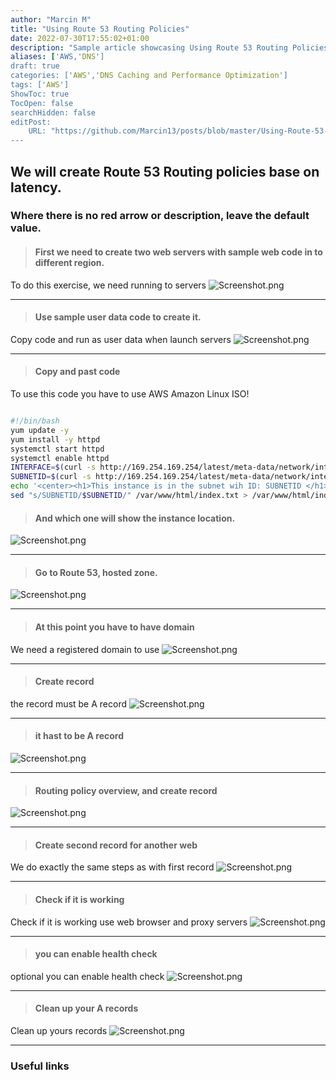 ```yaml
---
author: "Marcin M"
title: "Using Route 53 Routing Policies"
date: 2022-07-30T17:55:02+01:00
description: "Sample article showcasing Using Route 53 Routing Policies"
aliases: ['AWS,'DNS']
draft: true
categories: ['AWS','DNS Caching and Performance Optimization']
tags: ['AWS']
ShowToc: true
TocOpen: false
searchHidden: false
editPost:
    URL: "https://github.com/Marcin13/posts/blob/master/Using-Route-53-Routing-Policies.md"
---
```

## We will create Route 53 Routing policies base on latency.
### Where there is no red arrow or description, leave the default value.

> #### First we need to create two web servers with sample web code in to different region.
To do this exercise, we need running to servers
![Screenshot.png](http://marcinmitruk.link/img/Using-Route-53-Routing-Policies/Screenshot_1.png)
***

> #### Use sample user data code to create it.
Copy code and run as user data when launch servers
![Screenshot.png](http://marcinmitruk.link/img/Using-Route-53-Routing-Policies/Screenshot_2.png)
***

> #### Copy and past code 
To use this code you have to use AWS Amazon Linux ISO!
```bash

#!/bin/bash
yum update -y
yum install -y httpd
systemctl start httpd
systemctl enable httpd
INTERFACE=$(curl -s http://169.254.169.254/latest/meta-data/network/interfaces/macs/)
SUBNETID=$(curl -s http://169.254.169.254/latest/meta-data/network/interfaces/macs/${INTERFACE}/subnet-id)
echo '<center><h1>This instance is in the subnet wih ID: SUBNETID </h1></center>' > /var/www/html/index.txt
sed "s/SUBNETID/$SUBNETID/" /var/www/html/index.txt > /var/www/html/index.html

```



> #### And which one will show the instance location.

![Screenshot.png](http://marcinmitruk.link/img/Using-Route-53-Routing-Policies/Screenshot_3.png)
***

> #### Go to Route 53, hosted zone.

![Screenshot.png](http://marcinmitruk.link/img/Using-Route-53-Routing-Policies/Screenshot_4.png)
***

> #### At this point you have to have domain
We need a registered domain to use
![Screenshot.png](http://marcinmitruk.link/img/Using-Route-53-Routing-Policies/Screenshot_5.png)
***

> #### Create record
the record must be A record
![Screenshot.png](http://marcinmitruk.link/img/Using-Route-53-Routing-Policies/Screenshot_6.png)
***

> #### it hast to be A record

![Screenshot.png](http://marcinmitruk.link/img/Using-Route-53-Routing-Policies/Screenshot_7.png)
***

> #### Routing policy overview, and create record

![Screenshot.png](http://marcinmitruk.link/img/Using-Route-53-Routing-Policies/Screenshot_8.png)
***

> #### Create second record for another web
We do exactly the same steps as with first record
![Screenshot.png](http://marcinmitruk.link/img/Using-Route-53-Routing-Policies/Screenshot_9.png)
***

> #### Check if it is working
Check if it is working use web browser and proxy servers
![Screenshot.png](http://marcinmitruk.link/img/Using-Route-53-Routing-Policies/Screenshot_10.png)
***

> #### you can enable health check
optional you can enable health check
![Screenshot.png](http://marcinmitruk.link/img/Using-Route-53-Routing-Policies/Screenshot_11.png)
***

> #### Clean up your A records
Clean up yours records
![Screenshot.png](http://marcinmitruk.link/img/Using-Route-53-Routing-Policies/Screenshot_12.png)
***


### Useful links
